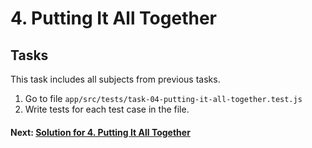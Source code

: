 # 4. Putting It All Together

## Tasks

This task includes all subjects from previous tasks.

1. Go to file `app/src/tests/task-04-putting-it-all-together.test.js`
2. Write tests for each test case in the file.

#### Next: [Solution for 4. Putting It All Together](./SOLUTION.md)
